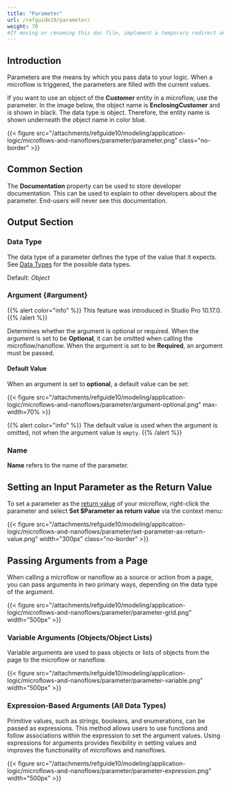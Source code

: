 ```yaml
---
title: "Parameter"
url: /refguide10/parameter/
weight: 70
#If moving or renaming this doc file, implement a temporary redirect and let the respective team know they should update the URL in the product. See Mapping to Products for more details.
---
```


## Introduction

Parameters are the means by which you pass data to your logic. When a microflow is triggered, the parameters are filled with the current values.

If you want to use an object of the **Customer** entity in a microflow, use the parameter. In the image below, the object name is **EnclosingCustomer** and is shown in black. The data type is object. Therefore, the entity name is shown underneath the object name in color blue.

{{< figure src="/attachments/refguide10/modeling/application-logic/microflows-and-nanoflows/parameter/parameter.png" class="no-border" >}}

## Common Section

The **Documentation** property can be used to store developer documentation. This can be used to explain to other developers about the parameter. End-users will never see this documentation.

## Output Section

### Data Type

The data type of a parameter defines the type of the value that it expects. See [Data Types](/refguide10/data-types/) for the possible data types.

Default: *Object*

### Argument {#argument}

{{% alert color="info" %}}
This feature was introduced in Studio Pro 10.17.0.
{{% /alert %}}

Determines whether the argument is optional or required. When the argument is set to be **Optional**, it can be omitted when calling the microflow/nanoflow. When the argument is set to be **Required**, an argument must be passed.

#### Default Value

When an argument is set to **optional**, a default value can be set:

{{< figure src="/attachments/refguide10/modeling/application-logic/microflows-and-nanoflows/parameter/argument-optional.png" max-width=70% >}}

{{% alert color="info" %}}
 The default value is used when the argument is omitted, not when the argument value is `empty`.
{{% /alert %}}

### Name

**Name** refers to the name of the parameter.

## Setting an Input Parameter as the Return Value

To set a parameter as the [return value](/refguide10/end-event/#return-value) of your microflow, right-click the parameter and select **Set $Parameter as return value** via the context menu:

{{< figure src="/attachments/refguide10/modeling/application-logic/microflows-and-nanoflows/parameter/set-parameter-as-return-value.png" width="300px" class="no-border" >}}

## Passing Arguments from a Page

When calling a microflow or nanoflow as a source or action from a page, you can pass arguments in two primary ways, depending on the data type of the argument.

{{< figure src="/attachments/refguide10/modeling/application-logic/microflows-and-nanoflows/parameter/parameter-grid.png" width="500px" >}}

### Variable Arguments (Objects/Object Lists)

Variable arguments are used to pass objects or lists of objects from the page to the microflow or nanoflow.

{{< figure src="/attachments/refguide10/modeling/application-logic/microflows-and-nanoflows/parameter/parameter-variable.png" width="500px" >}}

### Expression-Based Arguments (All Data Types)

Primitive values, such as strings, booleans, and enumerations, can be passed as expressions. This method allows users to use functions and follow associations within the expression to set the argument values. Using expressions for arguments provides flexibility in setting values and improves the functionality of microflows and nanoflows.

{{< figure src="/attachments/refguide10/modeling/application-logic/microflows-and-nanoflows/parameter/parameter-expression.png" width="500px" >}}
